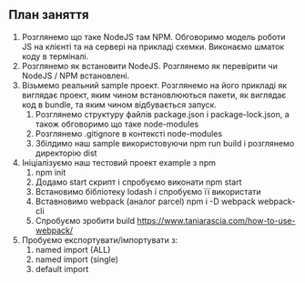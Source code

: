## План заняття

1. Розглянемо що таке NodeJS там NPM. Обговоримо модель роботи JS на клієнті та на сервері на прикладі схемки. Виконаємо шматок коду в терміналі.
2. Розглянемо як встановити NodeJS. Розглянемо як перевірити чи NodeJS / NPM встановлені.
3. Візьмемо реальний sample проект. Розглянемо на його прикладі як виглядає проект, яким чином встановлюються пакети, як виглядає код в bundle, та яким чином відбувається запуск.
   1. Розглянемо структуру файлів package.json i package-lock.json, а також обговоримо що таке node-modules
   2. Розглянемо .gitignore в контексті node-modules
   3. Збілдимо наш sample використовуючи npm run build і розглянемо директорію dist
4. Ініціалізуємо наш тестовий проект example з npm
   1. npm init
   2. Додамо start скрипт і спробуємо виконати npm start
   3. Встановимо бібліотеку lodash і спробуємо її використати
   4. Вставновимо webpack (аналог parcel) npm i -D webpack webpack-cli
   5. Спробуємо зробити build https://www.taniarascia.com/how-to-use-webpack/ 
5. Пробуємо експортувати/імпортувати з:
   1. named import (ALL)
   2. named import (single)
   3. default import
